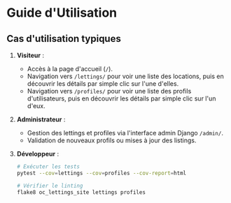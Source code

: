 # Guide d'Utilisation

## Cas d'utilisation typiques


1. **Visiteur** :

   - Accès à la page d'accueil (`/`).
   - Navigation vers `/lettings/` pour voir une liste des locations, puis en découvrir les détails par simple clic sur l'une d'elles.
   - Navigation vers `/profiles/` pour voir une liste des profils d'utilisateurs, puis en découvrir les détails par simple clic sur l'un d'eux.

2. **Administrateur** :

   - Gestion des lettings et profiles via l'interface admin Django `/admin/`.
   - Validation de nouveaux profils ou mises à jour des listings.

3. **Développeur** :

   ```bash
   # Exécuter les tests
   pytest --cov=lettings --cov=profiles --cov-report=html

   # Vérifier le linting
   flake8 oc_lettings_site lettings profiles
   ```